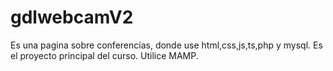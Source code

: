 # gdlwebcamV2
Es una pagina sobre conferencias, donde use html,css,js,ts,php y mysql. Es el proyecto principal del curso. Utilice MAMP.
